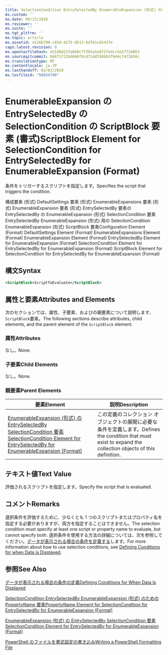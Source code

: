 ```yaml
---
title: SelectionCondition EntrySelectedBy EnumerableExpansion (形式) のためのスクリプト ブロックの要素 |Microsoft Docs
ms.custom: ''
ms.date: 09/13/2016
ms.reviewer: ''
ms.suite: ''
ms.tgt_pltfrm: ''
ms.topic: article
ms.assetid: 4126b799-c43d-4175-8513-6d761c65437e
caps.latest.revision: 9
ms.openlocfilehash: a51d8d22fa8b0c7f303a5e8f37edcc5e57724063
ms.sourcegitcommit: b6871f21bd666f9cd71dd336bb3f844cf472b56c
ms.translationtype: MT
ms.contentlocale: ja-JP
ms.lasthandoff: 02/03/2019
ms.locfileid: "56854798"
---
```

# <a name="scriptblock-element-for-selectioncondition-for-entryselectedby-for-enumerableexpansion-format"></a><span data-ttu-id="4e2e7-102">EnumerableExpansion の EntrySelectedBy の SelectionCondition の ScriptBlock 要素 (書式)</span><span class="sxs-lookup"><span data-stu-id="4e2e7-102">ScriptBlock Element for SelectionCondition for EntrySelectedBy for EnumerableExpansion (Format)</span></span>

<span data-ttu-id="4e2e7-103">条件をトリガーするスクリプトを指定します。</span><span class="sxs-lookup"><span data-stu-id="4e2e7-103">Specifies the script that triggers the condition.</span></span>

<span data-ttu-id="4e2e7-104">構成要素 (形式) DefaultSettings 要素 (形式) EnumerableExpansions 要素 (形式) EnumerableExpansion 要素 (形式) EntrySelectedBy 要素の EntrySelectedBy の EnumerableExpansion (形式) SelectionCondition 要素EntrySelectedBy EnumerableExpansion (形式) 用の SelectionCondition EnumerableExpansion (形式) ScriptBlock 要素</span><span class="sxs-lookup"><span data-stu-id="4e2e7-104">Configuration Element (Format) DefaultSettings Element (Format) EnumerableExpansions Element (Format) EnumerableExpansion Element (Format) EntrySelectedBy Element for EnumerableExpansion (Format) SelectionCondition Element for EntrySelectedBy for EnumerableExpansion (Format) ScriptBlock Element for SelectionCondition for EntrySelectedBy for EnumerableExpansion (Format)</span></span>

## <a name="syntax"></a><span data-ttu-id="4e2e7-105">構文</span><span class="sxs-lookup"><span data-stu-id="4e2e7-105">Syntax</span></span>

```xml
<ScriptBlock>ScriptToEvaluate</ScriptBlock>
```

## <a name="attributes-and-elements"></a><span data-ttu-id="4e2e7-106">属性と要素</span><span class="sxs-lookup"><span data-stu-id="4e2e7-106">Attributes and Elements</span></span>

<span data-ttu-id="4e2e7-107">次のセクションでは、属性、子要素、およびの親要素について説明します、`ScriptBlock`要素。</span><span class="sxs-lookup"><span data-stu-id="4e2e7-107">The following sections describe attributes, child elements, and the parent element of the `ScriptBlock` element.</span></span>

### <a name="attributes"></a><span data-ttu-id="4e2e7-108">属性</span><span class="sxs-lookup"><span data-stu-id="4e2e7-108">Attributes</span></span>

<span data-ttu-id="4e2e7-109">なし。</span><span class="sxs-lookup"><span data-stu-id="4e2e7-109">None.</span></span>

### <a name="child-elements"></a><span data-ttu-id="4e2e7-110">子要素</span><span class="sxs-lookup"><span data-stu-id="4e2e7-110">Child Elements</span></span>

<span data-ttu-id="4e2e7-111">なし。</span><span class="sxs-lookup"><span data-stu-id="4e2e7-111">None.</span></span>

### <a name="parent-elements"></a><span data-ttu-id="4e2e7-112">親要素</span><span class="sxs-lookup"><span data-stu-id="4e2e7-112">Parent Elements</span></span>

|<span data-ttu-id="4e2e7-113">要素</span><span class="sxs-lookup"><span data-stu-id="4e2e7-113">Element</span></span>|<span data-ttu-id="4e2e7-114">説明</span><span class="sxs-lookup"><span data-stu-id="4e2e7-114">Description</span></span>|
|-------------|-----------------|
|[<span data-ttu-id="4e2e7-115">EnumerableExpansion (形式) の EntrySelectedBy SelectionCondition 要素</span><span class="sxs-lookup"><span data-stu-id="4e2e7-115">SelectionCondition Element for EntrySelectedBy for EnumerableExpansion (Format)</span></span>](./selectioncondition-element-for-entryselectedby-for-enumerableexpansion-format.md)|<span data-ttu-id="4e2e7-116">この定義のコレクション オブジェクトの展開に必要な条件を定義します。</span><span class="sxs-lookup"><span data-stu-id="4e2e7-116">Defines the condition that must exist to expand the collection objects of this definition.</span></span>|

## <a name="text-value"></a><span data-ttu-id="4e2e7-117">テキスト値</span><span class="sxs-lookup"><span data-stu-id="4e2e7-117">Text Value</span></span>

<span data-ttu-id="4e2e7-118">評価されるスクリプトを指定します。</span><span class="sxs-lookup"><span data-stu-id="4e2e7-118">Specify the script that is evaluated.</span></span>

## <a name="remarks"></a><span data-ttu-id="4e2e7-119">コメント</span><span class="sxs-lookup"><span data-stu-id="4e2e7-119">Remarks</span></span>

<span data-ttu-id="4e2e7-120">選択条件を評価するために、少なくとも 1 つのスクリプトまたはプロパティ名を指定する必要がありますが、両方を指定することはできません。</span><span class="sxs-lookup"><span data-stu-id="4e2e7-120">The selection condition must specify at least one script or property name to evaluate, but cannot specify both.</span></span> <span data-ttu-id="4e2e7-121">選択条件を使用する方法の詳細については、次を参照してください。[データが表示される場合の条件を定義する](./defining-conditions-for-displaying-data.md)します。</span><span class="sxs-lookup"><span data-stu-id="4e2e7-121">For more information about how to use selection conditions, see [Defining Conditions for when Data is Displayed](./defining-conditions-for-displaying-data.md).</span></span>

## <a name="see-also"></a><span data-ttu-id="4e2e7-122">参照</span><span class="sxs-lookup"><span data-stu-id="4e2e7-122">See Also</span></span>

[<span data-ttu-id="4e2e7-123">データが表示される場合の条件の定義</span><span class="sxs-lookup"><span data-stu-id="4e2e7-123">Defining Conditions for When Data Is Displayed</span></span>](./defining-conditions-for-displaying-data.md)

[<span data-ttu-id="4e2e7-124">SelectionCondition EntrySelectedBy EnumerableExpansion (形式) のための PropertyName 要素</span><span class="sxs-lookup"><span data-stu-id="4e2e7-124">PropertyName Element for SelectionCondition for EntrySelectedBy for EnumerableExpansion (Format)</span></span>](./propertyname-element-for-selectioncondition-for-entryselectedby-for-enumerableexpansion-format.md)

[<span data-ttu-id="4e2e7-125">EnumerableExpansion (形式) の EntrySelectedBy SelectionCondition 要素</span><span class="sxs-lookup"><span data-stu-id="4e2e7-125">SelectionCondition Element for EntrySelectedBy for EnumerableExpansion (Format)</span></span>](./selectioncondition-element-for-entryselectedby-for-enumerableexpansion-format.md)

[<span data-ttu-id="4e2e7-126">PowerShell のファイルを書式設定の書き込み</span><span class="sxs-lookup"><span data-stu-id="4e2e7-126">Writing a PowerShell Formatting File</span></span>](./writing-a-powershell-formatting-file.md)
